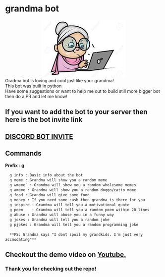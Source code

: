 # grandma bot 
<div align="center">
<img src="https://github.com/prajwalmani/grandma_bot/blob/main/assets/grandma%20bot%20logo.jpg?raw=true" >
</div>
Gradma bot is loving and cool just like your grandma!<br>
This bot was built in python<br>
Have some suggestions or want to help me out to build still more bigger bot then do a PR and let me know!<br>

## If you want to add the bot to your server then here is the bot invite link
## [DISCORD BOT INVITE](https://discord.com/api/oauth2/authorize?client_id=809713760251150379&permissions=510016&scope=bot)

## **Commands**
**Prefix** : **g**
```
  g info : Basic info about the bot 
  g meme : Grandma will show you a random meme
  g wmeme` : Grandma will show you a random wholesome memes
  g ameme : Grandma will show you a random doggo/catto meme
  g food : Grandma will give some food 
  g money : If you need some cash then grandma is there for you 
  g inspire : Grandma will tell you a motivational quote 
  g poem    : Grandma will tell you a random poem within 20 lines
  g abuse : Grandma will abuse you in a funny way
  g jokes : Grandma will tell you a random joke
  g pjokes : Grandma will tell you a random programming joke

  **PS: Grandma says "I dont spoil my grandkids. I'm just very accmodating"**
```
## Checkout the demo video on [Youtube.](https://youtu.be/M-aPnkiwlAI)
### Thank you for checking out the repo!
